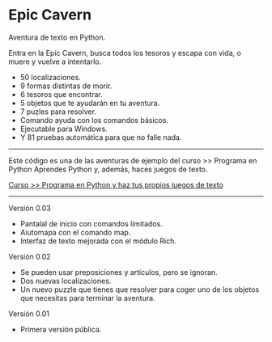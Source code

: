 # Epic Cavern

Aventura de texto en Python.

Entra en la Epic Cavern, busca todos los tesoros y escapa con vida, o muere y vuelve a intentarlo.

+ 50 localizaciones.
+ 9 formas distintas de morir.
+ 6 tesoros que encontrar.
+ 5 objetos que te ayudarán en tu aventura.
+ 7 puzles para resolver.
+ Comando ayuda con los comandos básicos.
+ Ejecutable para Windows.
+ Y 81 pruebas automática para que no falle nada.

----

Este código es una de las aventuras de ejemplo del curso >> Programa en Python 
Aprendes Python y, además, haces juegos de texto.

[Curso >> Programa en Python y haz tus propios juegos de texto](https://epicadventures.itch.io/programa-python)

--------

Versión 0.03
+ Pantalal de inicio con comandos limitados.
+ Aiutomapa con el comando map.
+ Interfaz de texto mejorada con el módulo Rich.


Versión 0.02
+ Se pueden usar preposiciones y artículos, pero se ignoran.
+ Dos nuevas localizaciones.
+ Un nuevo puzzle que tienes que resolver para coger uno de los objetos que necesitas para terminar la aventura.

Versión 0.01
+ Primera versión pública.
